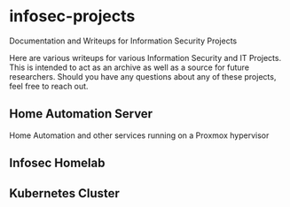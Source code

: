 # infosec-projects
Documentation and Writeups for Information Security Projects

Here are various writeups for various Information Security and IT Projects. This is intended to act as an archive as well as a source for future researchers. Should you have any questions about any of these projects, feel free to reach out.

## Home Automation Server
  Home Automation and other services running on a Proxmox hypervisor
  
## Infosec Homelab


## Kubernetes Cluster

